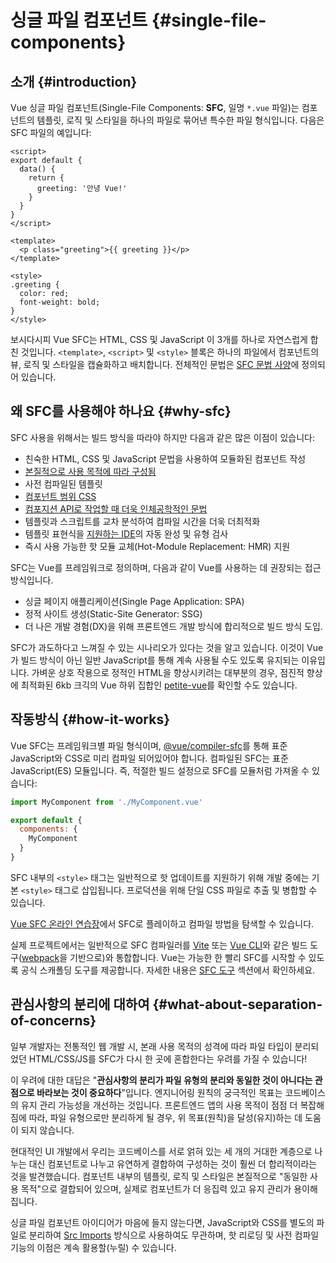 # 싱글 파일 컴포넌트 {#single-file-components}

## 소개 {#introduction}

Vue 싱글 파일 컴포넌트(Single-File Components: **SFC**, 일명 `*.vue` 파일)는 컴포넌트의 템플릿, 로직 및 스타일을 하나의 파일로 묶어낸 특수한 파일 형식입니다.
다음은 SFC 파일의 예입니다:

```vue
<script>
export default {
  data() {
    return {
      greeting: '안녕 Vue!'
    }
  }
}
</script>

<template>
  <p class="greeting">{{ greeting }}</p>
</template>

<style>
.greeting {
  color: red;
  font-weight: bold;
}
</style>
```

보시다시피 Vue SFC는 HTML, CSS 및 JavaScript 이 3개를 하나로 자연스럽게 합친 것입니다.
`<template>`, `<script>` 및 `<style>` 블록은 하나의 파일에서 컴포넌트의 뷰, 로직 및 스타일을 캡슐화하고 배치합니다.
전체적인 문법은 [SFC 문법 사양](/api/sfc-spec)에 정의되어 있습니다.

## 왜 SFC를 사용해야 하나요 {#why-sfc}

SFC 사용을 위해서는 빌드 방식을 따라야 하지만 다음과 같은 많은 이점이 있습니다:

- 친숙한 HTML, CSS 및 JavaScript 문법을 사용하여 모듈화된 컴포넌트 작성
- [본질적으로 사용 목적에 따라 구성됨](#why-sfc)
- 사전 컴파일된 템플릿
- [컴포넌트 범위 CSS](/api/sfc-css-features)
- [컴포지션 API로 작업할 때 더욱 인체공학적인 문법](/api/sfc-script-setup)
- 템플릿과 스크립트를 교차 분석하여 컴파일 시간을 더욱 더최적화
- 템플릿 표현식을 [지원하는 IDE](/guide/scaling-up/tooling.html#ide-support)의 자동 완성 및 유형 검사
- 즉시 사용 가능한 핫 모듈 교체(Hot-Module Replacement: HMR) 지원

SFC는 Vue를 프레임워크로 정의하며, 다음과 같이 Vue를 사용하는 데 권장되는 접근 방식입니다.

- 싱글 페이지 애플리케이션(Single Page Application: SPA)
- 정적 사이트 생성(Static-Site Generator: SSG)
- 더 나은 개발 경험(DX)을 위해 프론트엔드 개발 방식에 합리적으로 빌드 방식 도입.

SFC가 과도하다고 느껴질 수 있는 시나리오가 있다는 것을 알고 있습니다.
이것이 Vue가 빌드 방식이 아닌 일반 JavaScript를 통해 계속 사용될 수도 있도록 유지되는 이유입니다.
가벼운 상호 작용으로 정적인 HTML을 향상시키려는 대부분의 경우, 점진적 향상에 최적화된 6kb 크긱의 Vue 하위 집합인 [petite-vue](https://github.com/vuejs/petite-vue)를 확인할 수도 있습니다.

## 작동방식 {#how-it-works}

Vue SFC는 프레임워크별 파일 형식이며, [@vue/compiler-sfc](https://github.com/vuejs/core/tree/main/packages/compiler-sfc)를 통해 표준 JavaScript와 CSS로 미리 컴파일 되어있어야 합니다.
컴파일된 SFC는 표준 JavaScript(ES) 모듈입니다.
즉, 적절한 빌드 설정으로 SFC를 모듈처럼 가져올 수 있습니다:

```js
import MyComponent from './MyComponent.vue'

export default {
  components: {
    MyComponent
  }
}
```

SFC 내부의 `<style>` 태그는 일반적으로 핫 업데이트를 지원하기 위해 개발 중에는 기본 `<style>` 태그로 삽입됩니다.
프로덕션을 위해 단일 CSS 파일로 추출 및 병합할 수 있습니다.

[Vue SFC 온라인 연습장](https://sfc.vuejs.org/)에서 SFC로 플레이하고 컴파일 방법을 탐색할 수 있습니다.

실제 프로젝트에서는 일반적으로 SFC 컴파일러를 [Vite](https://vitejs.dev/) 또는 [Vue CLI](http://cli.vuejs.org/)와 같은 빌드 도구([webpack](https://webpack.js.org/)을 기반으로)와 통합합니다.
Vue는 가능한 한 빨리 SFC를 시작할 수 있도록 공식 스캐폴딩 도구를 제공합니다.
자세한 내용은 [SFC 도구](/guide/scaling-up/tooling) 섹션에서 확인하세요.

## 관심사항의 분리에 대하여 {#what-about-separation-of-concerns}

일부 개발자는 전통적인 웹 개발 시, 본래 사용 목적의 성격에 따라 파일 타입이 분리되었던 HTML/CSS/JS를 SFC가 다시 한 곳에 혼합한다는 우려를 가질 수 있습니다!

이 우려에 대한 대답은 "**관심사항의 분리가 파일 유형의 분리와 동일한 것이 아니다는 관점으로 바라보는 것이 중요하다**"입니다.
엔지니어링 원칙의 궁극적인 목표는 코드베이스의 유지 관리 가능성을 개선하는 것입니다.
프론트엔드 앱의 사용 목적이 점점 더 복잡해짐에 따라, 파일 유형으로만 분리하게 될 경우, 위 목표(원칙)을 달성(유지)하는 데 도움이 되지 않습니다.

현대적인 UI 개발에서 우리는 코드베이스를 서로 얽혀 있는 세 개의 거대한 계층으로 나누는 대신 컴포넌트로 나누고 유연하게 결합하여 구성하는 것이 훨씬 더 합리적이라는 것을 발견했습니다.
컴포넌트 내부의 템플릿, 로직 및 스타일은 본질적으로 "동일한 사용 목적"으로 결합되어 있으며, 실제로 컴포넌트가 더 응집력 있고 유지 관리가 용이해집니다.

싱글 파일 컴포넌트 아이디어가 마음에 들지 않는다면,
JavaScript와 CSS를 별도의 파일로 분리하여 [Src Imports](/api/sfc-spec.html#src-imports) 방식으로 사용하여도 무관하며,
핫 리로딩 및 사전 컴파일 기능의 이점은 계속 활용할(누릴) 수 있습니다.
